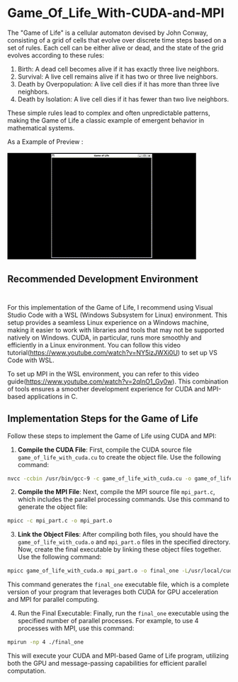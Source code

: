 # Game_Of_Life_With-CUDA-and-MPI
The "Game of Life" is a cellular automaton devised by John Conway, consisting of a grid of cells that evolve over discrete time steps based on a set of rules. Each cell can be either alive or dead, and the state of the grid evolves according to these rules:

1) Birth: A dead cell becomes alive if it has exactly three live neighbors.
2) Survival: A live cell remains alive if it has two or three live neighbors.
3) Death by Overpopulation: A live cell dies if it has more than three live neighbors.
4) Death by Isolation: A live cell dies if it has fewer than two live neighbors.
   
These simple rules lead to complex and often unpredictable patterns, making the Game of Life a classic example of emergent behavior in mathematical systems.

As a Example of Preview : <br></br>
![Teaser Animation](src/game_of_life.gif)

## Recommended Development Environment<br></br>
For this implementation of the Game of Life, I recommend using Visual Studio Code with a WSL (Windows Subsystem for Linux) environment. This setup provides a seamless Linux experience on a Windows machine, making it easier to work with libraries and tools that may not be supported natively on Windows. CUDA, in particular, runs more smoothly and efficiently in a Linux environment. You can follow this video tutorial(https://www.youtube.com/watch?v=NY5izJWXi0U) to set up VS Code with WSL.

To set up MPI in the WSL environment, you can refer to this video guide(https://www.youtube.com/watch?v=2qInO1_Gy0w). This combination of tools ensures a smoother development experience for CUDA and MPI-based applications in C.

## Implementation Steps for the Game of Life
Follow these steps to implement the Game of Life using CUDA and MPI:

 1) **Compile the CUDA File**: First, compile the CUDA source file ````game_of_life_with_cuda.cu```` to create the object file. Use the following command:
```bash
nvcc -ccbin /usr/bin/gcc-9 -c game_of_life_with_cuda.cu -o game_of_life_with_cuda.o
```
 2) **Compile the MPI File**: Next, compile the MPI source file ````mpi_part.c````, which includes the parallel processing commands. Use this command to generate the object file:
```bash
mpicc -c mpi_part.c -o mpi_part.o
```
 3) **Link the Object Files**: After compiling both files, you should have the ````game_of_life_with_cuda.o```` and ````mpi_part.o```` files in the specified directory. Now, create the final executable by linking these object files together. Use the following command:
```bash
mpicc game_of_life_with_cuda.o mpi_part.o -o final_one -L/usr/local/cuda/lib64 -lcudart -lSDL2 -lstdc++
```
This command generates the ````final_one```` executable file, which is a complete version of your program that leverages both CUDA for GPU acceleration and MPI for parallel computing.

 4) Run the Final Executable: Finally, run the ````final_one```` executable using the specified number of parallel processes. For example, to use 4 processes with MPI, use this command:
```bash
mpirun -np 4 ./final_one
```
This will execute your CUDA and MPI-based Game of Life program, utilizing both the GPU and message-passing capabilities for efficient parallel computation.
